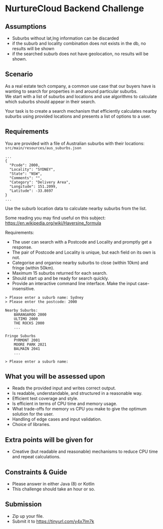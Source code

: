 # NurtureCloud Backend Challenge

## Assumptions

 - Suburbs without lat,lng information can be discarded
 - if the suburb and locality combination does not exists in the db, no results will be shown
 - if the searched suburb does not have geolocation, no results will be shown.


## Scenario

As a real estate tech company, a common use case that our buyers have is wanting to search for properties in and around particular suburbs.  
We start with a list of suburbs and locations and use algorithms to calculate which suburbs should appear in their search.

Your task is to create a search mechanism that efficiently calculates nearby suburbs using provided locations and presents a list of options to a user.

## Requirements

You are provided with a file of Australian suburbs with their locations: ```src/main/resources/aus_suburbs.json```

~~~
...
{
  "Pcode": 2000,
  "Locality": "SYDNEY",
  "State": "NSW",
  "Comments": "",
  "Category": "Delivery Area",
  "Longitude": 151.2099,
  "Latitude": -33.8697
}
...
~~~

Use the suburb location data to calculate nearby suburbs from the list.

Some reading you may find useful on this subject: https://en.wikipedia.org/wiki/Haversine_formula

Requirements:

* The user can search with a Postcode and Locality and promptly get a response.
* The pair of Postcode and Locality is unique, but each field on its own is not.
* Categorise and organise nearby suburbs to close (within 10km) and fringe (within 50km).
* Maximum 15 suburbs returned for each search.
* Should start up and be ready for search quickly.
* Provide an interactive command line interface. Make the input case-insensitive.

~~~
> Please enter a suburb name: Sydney
> Please enter the postcode: 2000

Nearby Suburbs:
    BARANGAROO 2000
    ULTIMO 2000
    THE ROCKS 2000
    ...

Fringe Suburbs
    PYRMONT 2001 
    MOORE PARK 2021
    BALMAIN 2041
    ...

> Please enter a suburb name:
~~~

## What you will be assessed upon

* Reads the provided input and writes correct output.
* Is readable, understandable, and structured in a reasonable way.
* Efficient test coverage and style.
* Is efficient in terms of CPU time and memory usage.
* What trade-offs for memory vs CPU you make to give the optimum solution for the user.
* Handling of edge cases and input validation.
* Choice of libraries.

## Extra points will be given for

* Creative (but readable and reasonable) mechanisms to reduce CPU time and repeat calculations.

## Constraints & Guide

* Please answer in either Java (8) or Kotlin
* This challenge should take an hour or so.

## Submission

* Zip up your file.
* Submit it to https://tinyurl.com/y4x7lm7k
